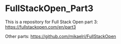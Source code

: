 # FullStackOpen_Part3

This is a repository for Full Stack Open part 3: https://fullstackopen.com/en/part3

Other parts: https://github.com/mikaelri/FullStackOpen
